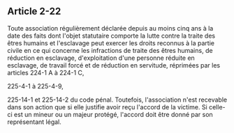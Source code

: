 Article 2-22
----
Toute association régulièrement déclarée depuis au moins cinq ans à la date des
faits dont l'objet statutaire comporte la lutte contre la traite des êtres
humains et l'esclavage peut exercer les droits reconnus à la partie civile en ce
qui concerne les infractions de traite des êtres humains, de réduction en
esclavage, d'exploitation d'une personne réduite en esclavage, de travail forcé
et de réduction en servitude, réprimées par les articles 224-1 A à 224-1 C,

225-4-1 à 225-4-9,

225-14-1 et 225-14-2 du code pénal. Toutefois, l'association n'est recevable
dans son action que si elle justifie avoir reçu l'accord de la victime. Si
celle-ci est un mineur ou un majeur protégé, l'accord doit être donné par son
représentant légal.
